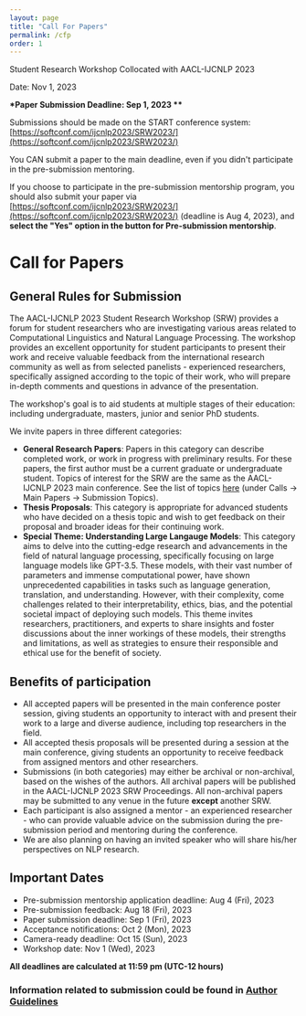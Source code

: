 ```yaml
---
layout: page
title: "Call For Papers"
permalink: /cfp
order: 1
---
```


Student Research Workshop Collocated with AACL-IJCNLP 2023

Date: Nov 1, 2023

**\*Paper Submission Deadline: Sep 1, 2023 \*\***

Submissions should be made on the START conference system: [https://softconf.com/ijcnlp2023/SRW2023/](https://softconf.com/ijcnlp2023/SRW2023/)

You CAN submit a paper to the main deadline, even if you didn't participate in the pre-submission mentoring.

If you choose to participate in the pre-submission mentorship program, you should also submit your paper via [https://softconf.com/ijcnlp2023/SRW2023/](https://softconf.com/ijcnlp2023/SRW2023/) (deadline is Aug 4, 2023), and **select the "Yes" option in the button for Pre-submission mentorship**.

# Call for Papers

## General Rules for Submission

The AACL-IJCNLP 2023 Student Research Workshop (SRW) provides a forum for student researchers who are investigating various areas related to Computational Linguistics and Natural Language Processing. The workshop provides an excellent opportunity for student participants to present their work and receive valuable feedback from the international research community as well as from selected panelists - experienced researchers, specifically assigned according to the topic of their work, who will prepare in-depth comments and questions in advance of the presentation.

The workshop's goal is to aid students at multiple stages of their education: including undergraduate, masters, junior and senior PhD students.

We invite papers in three different categories:

- **General Research Papers**: Papers in this category can describe completed work, or work in progress with preliminary results. For these papers, the first author must be a current graduate or undergraduate student. Topics of interest for the SRW are the same as the AACL-IJCNLP 2023 main conference. See the list of topics [here](http://www.ijcnlp-aacl2023.org/) (under Calls -> Main Papers -> Submission Topics).
- **Thesis Proposals**: This category is appropriate for advanced students who have decided on a thesis topic and wish to get feedback on their proposal and broader ideas for their continuing work.
- **Special Theme: Understanding Large Langauge Models**: This category aims to delve into the cutting-edge research and advancements in the field of natural language processing, specifically focusing on large language models like GPT-3.5. These models, with their vast number of parameters and immense computational power, have shown unprecedented capabilities in tasks such as language generation, translation, and understanding. However, with their complexity, come challenges related to their interpretability, ethics, bias, and the potential societal impact of deploying such models. This theme invites researchers, practitioners, and experts to share insights and foster discussions about the inner workings of these models, their strengths and limitations, as well as strategies to ensure their responsible and ethical use for the benefit of society.
<!-- - **Human-Centered NLP** : This is the special theme category in AACL-SRW 2022. The rising prevalence of living along with artificial intelligence has brought lots of benefits to people's daily life. However, it also poses a challenge of building reliable, explainable, and empathic tools to provide better service, from essential natural language applications (e.g., machine translation, text classification ) to mental support. Especially during the current pandemic, people are more likely to feel alone and _rely_ upon _technology_. This, together with the advances in the field of Natural Language processing, has motivated the exploration of human-centered technology. In this special theme, we invite submissions that address diverse human-centered questions, particularly encouraging bringing together perspectives and methods from NLP and affective computing to improve individuals' lives physically and mentally.
  Topics of interest include ( but are not limited to):
  (1) affective systems to understand human emotion and respond to their emotional feedback
  (2) sentiment analysis in social media, e-commerce data, etc.
  (3) human factors in the NLP evaluation system
  (4) reliable and explainable NLP models
  (5) ethics in NLP, including debiasing, detoxification, etc. -->

## Benefits of participation

- All accepted papers will be presented in the main conference poster session, giving students an opportunity to interact with and present their work to a large and diverse audience, including top researchers in the field.
- All accepted thesis proposals will be presented during a session at the main conference, giving students an opportunity to receive feedback from assigned mentors and other researchers.
- Submissions (in both categories) may either be archival or non-archival, based on the wishes of the authors. All archival papers will be published in the AACL-IJCNLP 2023 SRW Proceedings. All non-archival papers may be submitted to any venue in the future **except** another SRW.
- Each participant is also assigned a mentor - an experienced researcher - who can provide valuable advice on the submission during the pre-submission period and mentoring during the conference.
- We are also planning on having an invited speaker who will share his/her perspectives on NLP research.

## Important Dates

- Pre-submission mentorship application deadline: Aug 4 (Fri), 2023
- Pre-submission feedback: Aug 18 (Fri), 2023
- Paper submission deadline: Sep 1 (Fri), 2023
- Acceptance notifications: Oct 2 (Mon), 2023
- Camera-ready deadline: Oct 15 (Sun), 2023
- Workshop date: Nov 1 (Wed), 2023

**All deadlines are calculated at 11:59 pm (UTC-12 hours)**

### Information related to submission could be found in [Author Guidelines](/author)
